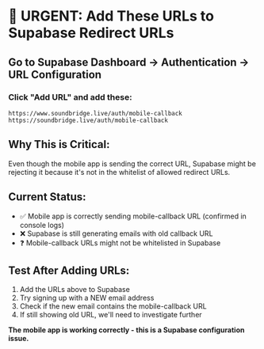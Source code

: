 # 🔧 **URGENT: Add These URLs to Supabase Redirect URLs**

## **Go to Supabase Dashboard → Authentication → URL Configuration**

### **Click "Add URL" and add these:**

```
https://www.soundbridge.live/auth/mobile-callback
https://soundbridge.live/auth/mobile-callback
```

## **Why This is Critical:**

Even though the mobile app is sending the correct URL, Supabase might be rejecting it because it's not in the whitelist of allowed redirect URLs.

## **Current Status:**

- ✅ Mobile app is correctly sending mobile-callback URL (confirmed in console logs)
- ❌ Supabase is still generating emails with old callback URL
- ❓ Mobile-callback URLs might not be whitelisted in Supabase

## **Test After Adding URLs:**

1. Add the URLs above to Supabase
2. Try signing up with a NEW email address
3. Check if the new email contains the mobile-callback URL
4. If still showing old URL, we'll need to investigate further

**The mobile app is working correctly - this is a Supabase configuration issue.**
